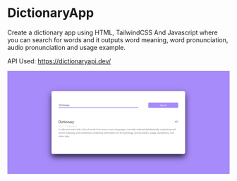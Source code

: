 # DictionaryApp
Create a dictionary app using HTML, TailwindCSS And Javascript where you can search for words and it outputs word meaning, word pronunciation, audio pronunciation and usage example.

API Used:
https://dictionaryapi.dev/

![](Screenshott.png)
